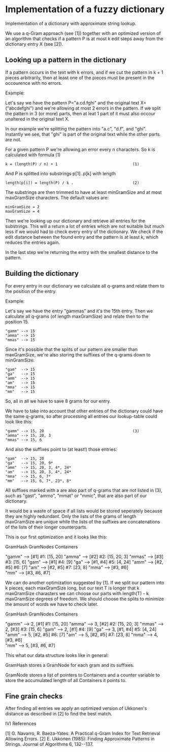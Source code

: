 # Implementation of a fuzzy dictionary

Implementation of a dictionary with approximate 
string lookup.

We use a q-Gram approach (see [1]) together with an optimized
version of an algorithm that checks if a pattern P is at most
k edit steps away from the dictionary entry X (see [2]).

## Looking up a pattern in the dictionary

If a pattern occurs in the text with k errors, and if we cut
the pattern in k + 1 pieces arbitrarily, then at least one of 
the pieces must be present in the occourence with no errors.

Example:

Let's say we have the pattern P="a.cd.fghi" and the original
text X=("abcdefghi") and we're allowing at most 2 errors in the
pattern. If we split the pattern in 3 (or more) parts, then at
leat 1 part of it must also occour unaltered in the original
text X.

In our example we're splitting the pattern into "a.c", "d.f",
and "ghi". Instantly we see, that "ghi" is part of the original
text while the other parts are not.

For a given pattern P we're allowing an error every n characters.
So k is calculated with formula (1)

    k = (length(P) / n) + 1                                 (1)

And P is splitted into substrings p[1]..p[k] with length 

    length(p[i]) = length(P) / k .                          (2)

The substrings are then trimmed to have at least minGramSize and 
at most maxGramSize characters. The default values are:

    minGramSize = 2
    maxGramSize = 4

Then we're looking up our dictionary and retrieve all entries for
the substrings. This will a return a lot of entries which are not
suitable but much less if we would had to check every entry of the
dictionary. We check if the edit distance between the found entry
and the pattern is at least k, which reduces the entries again.

In the last step we're returning the entry with the smallest distance
to the pattern.

## Building the dictionary

For every entry in our dictionary we calculate all q-grams and 
relate them to the position of the entry.

Example:

Let's say we have the entry "gammas" and it's the 15th entry.
Then we calculate all q-grams (of length maxGramSize) and relate then
to the position 15.

    "gamm" --> 15
    "amma" --> 15
    "mmas" --> 15

Since it's possible that the splits of our pattern are smaller than
maxGramSize, we're also storing the suffixes of the q-grams down to
minGramSize:

    "gam"  --> 15
    "ga"   --> 15
    "amm"  --> 15
    "am"   --> 15
    "mma"  --> 15
    "mm"   --> 15

So, all in all we have to save 8 grams for our entry.

We have to take into account that other entries of the dictionary 
could have the same q-grams, so after processing all entries our 
lookup-table could look like this:

    "gamm" --> 15, 20                                       (3)
    "amma" --> 15, 20, 3
    "mmas" --> 15, 6

And also the suffixes point to (at least!) those entries:

    "gam"  --> 15, 20
    "ga"   --> 15, 20, 9*
    "amm"  --> 15, 20, 3, 4*, 24*
    "am"   --> 15, 20, 3, 4*, 24*
    "mma"  --> 15, 6, 7*
    "mm"   --> 15, 6, 7*, 23*, 8*

All suffixes marked with a are also part of q-grams that are 
not listed in (3), such as "gast", "ammo", "mmat" or "mmic", that
are also part of our dictionary.

It would be a waste of space if all lists would be stored seperately
because they are highly redundant. Only the lists of the grams of
length maxGramSize are unique while the lists of the suffixes are 
concatenations of the lists of their longer counterparts.

This is our first optimization and it looks like this:

   GramHash   GramNodes        Containers

   "gamm" --> [#1]             #1: [15, 20]
   "amma" --> [#2]             #2: [15, 20, 3]
   "mmas" --> [#3]             #3: [15, 6]
   "gam"  --> [#1]             #4: [9]
   "ga"   --> [#1, #4]         #5: [4, 24]
   "amm"  --> [#2, #5]         #6: [7]
   "am"   --> [#2, #5]         #7: [23, 8]
   "mma"  --> [#3, #6]  
   "mm"   --> [#3, #6, #7]

We can do another optimization suggested by [1].  If we split our
pattern into k pieces, each maxGramSize long, but our text T is
longer that k maxGramSize characters we can choose our parts
with length(T) - k maxGramSize degrees of freedom.  We should
choose the splits to minimize the amount of words we have to check
later.

   GramHash   GramNodes        Containers

   "gamm" --> 2, [#1]          #1: [15, 20]
   "amma" --> 3, [#2]          #2: [15, 20, 3]
   "mmas" --> 2, [#3]          #3: [15, 6]
   "gam"  --> 2, [#1]          #4: [9]
   "ga"   --> 3, [#1, #4]      #5: [4, 24]
   "amm"  --> 5, [#2, #5]      #6: [7]
   "am"   --> 5, [#2, #5]      #7: [23, 8]
   "mma"  --> 4, [#3, #6]  
   "mm"   --> 5, [#3, #6, #7]

This what our data structure looks like in general:

GramHash stores a GramNode for each gram and its suffixes.

GramNode stores a list of pointers to Containers and a counter
variable to store the accumulated length of all Containers it
points to.

## Fine grain checks

After finding all entries we apply an optimized version of
Ukkonen's distance as described in [2] to find the best match.

IV) References

[1] G. Navarro, R. Baeza-Yates: A Practical q-Gram Index for
    Text Retrieval Allowing Errors. 
[2] E. Ukkonen (1985): Finding Approximate Patterns in Strings.
    Journal of Algorithms 6, 132--137.


